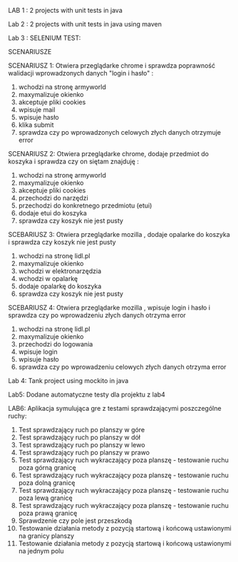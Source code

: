LAB 1 :         2 projects with unit tests in java

Lab 2 :         2 projects with unit tests in java using maven

Lab 3 :         SELENIUM TEST:

SCENARIUSZE

SCENARIUSZ 1: Otwiera przeglądarke chrome i sprawdza poprawność walidacji wprowadzonych danych "login i hasło" :	

1) wchodzi na stronę armyworld
2) maxymalizuje okienko
3) akceptuje pliki cookies
4) wpisuje mail
5) wpisuje hasło
6) klika submit
7) sprawdza czy po wprowadzonych celowych złych danych otrzymuje error

SCENARIUSZ 2: Otwiera przeglądarke chrome, dodaje przedmiot do koszyka i sprawdza czy on siętam znajduję : 

1) wchodzi na stronę armyworld
2) maxymalizuje okienko
3) akceptuje pliki cookies
4) przechodzi do narzędzi
5) przechodzi do konkretnego przedmiotu (etui)
6) dodaje etui do koszyka
7) sprawdza czy koszyk nie jest pusty

SCEBARIUSZ 3: Otwiera przeglądarke mozilla , dodaje opalarke do koszyka i sprawdza czy koszyk nie jest pusty

1) wchodzi na stronę lidl.pl
2) maxymalizuje okienko
3) wchodzi w elektronarzędzia
4) wchodzi w opalarkę
5) dodaje opalarkę do koszyka
6) sprawdza czy koszyk nie jest pusty

SCEBARIUSZ 4: Otwiera przeglądarke mozilla , wpisuje login i hasło i sprawdza czy po wprowadzeniu złych danych otrzyma error

1) wchodzi na stronę lidl.pl
2) maxymalizuje okienko
3) przechodzi do logowania
4) wpisuje login
5) wpisuje hasło
6) sprawdza czy po wprowadzeniu celowych złych danych otrzyma error 

Lab 4:          Tank project using mockito in java



Lab5: Dodane automatyczne testy dla projektu z lab4


LAB6: Aplikacja symulująca gre z testami sprawdzającymi poszczególne ruchy:
1) Test sprawdzający ruch po planszy w góre
2) Test sprawdzający ruch po planszy w dół
3) Test sprawdzający ruch po planszy w lewo
4) Test sprawdzający ruch po planszy w prawo
5) Test sprawdzający ruch wykraczający poza  planszę - testowanie ruchu poza górną granicę
6) Test sprawdzający ruch wykraczający poza  planszę - testowanie ruchu poza dolną granicę
7) Test sprawdzający ruch wykraczający poza  planszę - testowanie ruchu poza lewą granicę
8) Test sprawdzający ruch wykraczający poza  planszę - testowanie ruchu poza prawą granicę
9) Sprawdzenie czy pole jest przeszkodą
10) Testowanie działania metody z pozycją startową i końcową ustawionymi na granicy planszy
11) Testowanie działania metody z pozycją startową i końcową ustawionymi na jednym polu
